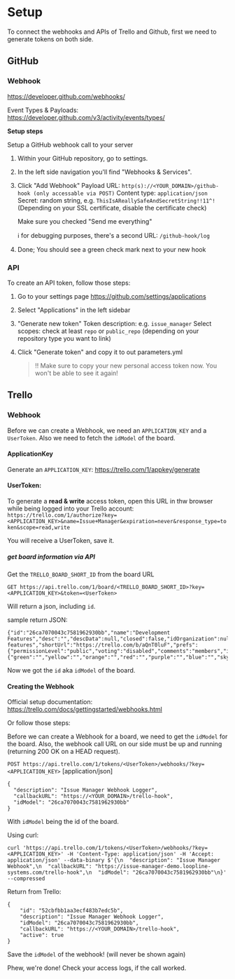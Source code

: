 # Setup

To connect the webhooks and APIs of Trello and Github, first we need to generate tokens on both side.


## GitHub


### Webhook

https://developer.github.com/webhooks/

Event Types & Payloads: https://developer.github.com/v3/activity/events/types/


**Setup steps**

Setup a GitHub webhook call to your server
 
1. Within your GitHub repository, go to settings. 

2. In the left side navigation you'll find "Webhooks & Services".

3. Click "Add Webhook"
   Payload URL: `http(s)://<YOUR_DOMAIN>/github-hook (only accessable via POST)`
   Content type: `application/json`
   Secret: random string, e.g. `ThisIsAReallySafeAndSecretString!!11^!`
   (Depending on your SSL certificate, disable the certificate check)
   
   Make sure you checked "Send me everything"
   
   :information_source: for debugging purposes, there's a second URL: `/github-hook/log`
   
4. Done; You should see a green check mark next to your new hook 


### API

To create an API token, follow those steps:

1. Go to your settings page https://github.com/settings/applications

2. Select "Applications" in the left sidebar

3. "Generate new token"
   Token description: e.g. `issue_manager`
   Select scopes: check at least `repo` or `public_repo` (depending on your repository type you want to link)

4. Click "Generate token" and copy it to out parameters.yml
   > !! Make sure to copy your new personal access token now. You won't be able to see it again!




## Trello

### Webhook

Before we can create a Webhook, we need an `APPLICATION_KEY` and a `UserToken`. Also we need to fetch the `idModel` of the board.



#### ApplicationKey 

Generate an `APPLICATION_KEY`: https://trello.com/1/appkey/generate


#### UserToken:


To generate a **read & write** access token, open this URL in thw browser while being logged into your Trello account:
`https://trello.com/1/authorize?key=<APPLICATION_KEY>&name=Issue+Manager&expiration=never&response_type=token&scope=read,write`

You will receive a UserToken, save it.




##### get board information via API

Get the `TRELLO_BOARD_SHORT_ID` from the board URL

`GET https://api.trello.com/1/board/<TRELLO_BOARD_SHORT_ID>?key=<APPLICATION_KEY>&token=<UserToken>`

Will return a json, including `id`.

sample return JSON:
```
{"id":"26ca7070043c7581962930bb","name":"Development Features","desc":"","descData":null,"closed":false,"idOrganization":null,"pinned":false,"url":"https://trello.com/b/aQnT0luF/development-features","shortUrl":"https://trello.com/b/aQnT0luF","prefs":{"permissionLevel":"public","voting":"disabled","comments":"members","invitations":"members","selfJoin":false,"cardCovers":true,"cardAging":"regular","calendarFeedEnabled":false,"background":"grey","backgroundColor":"#808080","backgroundImage":null,"backgroundImageScaled":null,"backgroundTile":false,"backgroundBrightness":"unknown","canBePublic":true,"canBeOrg":true,"canBePrivate":true,"canInvite":true},"labelNames":{"green":"","yellow":"","orange":"","red":"","purple":"","blue":"","sky":"","lime":"","pink":"","black":""}}
```

Now we got the `id` aka `idModel` of the board.


#### Creating the Webhook

Official setup documentation: https://trello.com/docs/gettingstarted/webhooks.html



Or follow those steps:


Before we can create a Webhook for a board, we need to get the `idModel` for the board.
Also, the webhook call URL on our side must be up and running (returning 200 OK on a HEAD request).


`POST https://api.trello.com/1/tokens/<UserToken>/webhooks/?key=<APPLICATION_KEY>` [application/json]
```
{
  "description": "Issue Manager Webhook Logger",
  "callbackURL": "https://<YOUR_DOMAIN>/trello-hook",
  "idModel": "26ca7070043c7581962930bb"
}
```
With `idModel` being the id of the board.

Using curl:
```
curl 'https://api.trello.com/1/tokens/<UserToken>/webhooks/?key=<APPLICATION_KEY>' -H 'Content-Type: application/json' -H 'Accept: application/json' --data-binary $'{\n  "description": "Issue Manager Webhook",\n  "callbackURL": "https://issue-manager-demo.loopline-systems.com/trello-hook",\n  "idModel": "26ca7070043c7581962930bb"\n}' --compressed
```


Return from Trello:
```
{
    "id": "52cbfbb1aa3ecf483b7edc5b",
    "description": "Issue Manager Webhook Logger",
    "idModel": "26ca7070043c7581962930bb",
    "callbackURL": "https://<YOUR_DOMAIN>/trello-hook",
    "active": true
}
```
Save the `idModel` of the webhook! (will never be shown again)


Phew, we're done! Check your access logs, if the call worked.



